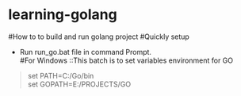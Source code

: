 # learning-golang
#How to to build and run golang project
#Quickly setup
- Run run_go.bat file in command Prompt.</br>
#For Windows
::This batch is to set variables environment for GO </br>
> set PATH=C:/Go/bin </br>
> set GOPATH=E:/PROJECTS/GO </br>
#
